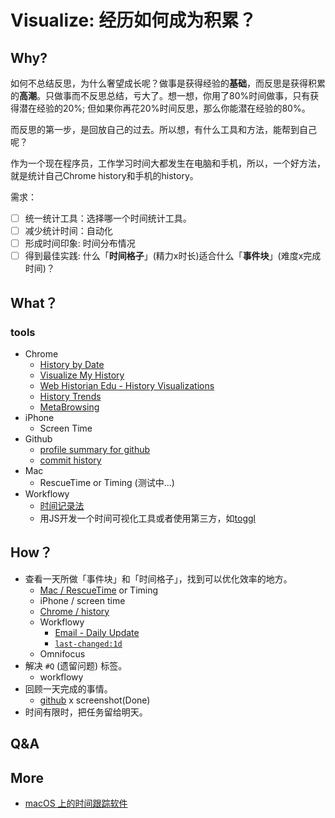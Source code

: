 # Visualize: 经历如何成为积累？

## Why?

如何不总结反思，为什么奢望成长呢？做事是获得经验的**基础**，而反思是获得积累的**高潮**。只做事而不反思总结，亏大了。想一想，你用了80%时间做事，只有获得潜在经验的20%; 但如果你再花20%时间反思，那么你能潜在经验的80%。

而反思的第一步，是回放自己的过去。所以想，有什么工具和方法，能帮到自己呢？

作为一个现在程序员，工作学习时间大都发生在电脑和手机，所以，一个好方法，就是统计自己Chrome history和手机的history。

需求：

- [ ] 统一统计工具：选择哪一个时间统计工具。
- [ ] 减少统计时间：自动化
- [ ] 形成时间印象: 时间分布情况
- [ ] 得到最佳实践: 什么「**时间格子**」(精力x时长)适合什么「**事件块**」(难度x完成时间)？

## What？

### tools

- Chrome 
	- [History by Date](https://github.com/richgong/history-by-date)
	- [Visualize My History]()
	- [Web Historian Edu - History Visualizations](http://www.webhistorian.org/)
	- [History Trends](https://chrome.google.com/webstore/detail/history-trends/nangghhladpnhlllolmdbdgeggionole?hl=en-US)
	- [MetaBrowsing](https://chrome.google.com/webstore/detail/metabrowsing/mbebibdoedjcppilmibkdobpgooplbhi?hl=en-US)
- iPhone	
	- Screen Time
- Github
	- [profile summary for github](https://profile-summary-for-github.com/search) 
	- [commit history](https://help.github.com/en/articles/searching-commits#search-by-author-or-committer) 
- Mac
	- RescueTime or Timing (测试中...) 
- Workflowy 
	- [时间记录法](https://book.douban.com/review/9866948/)
	- 用JS开发一个时间可视化工具或者使用第三方，如[toggl](https://toggl.com/app/timer)

	
## How？	

- 查看一天所做「事件块」和「时间格子」，找到可以优化效率的地方。
	- [Mac / RescueTime](visualize) or Timing 
	- iPhone / screen time 
	- [Chrome / history](chrome-extension://cancngpbjlfnkdfeigpododikkpelmfg/dist/index.html)
	-  Workflowy 
		-  [Email - Daily Update](https://mail.google.com/mail/u/0/#label/review)
		-  [`last-changed:1d`](https://workflowy.com/#?q=last-changed%3A1d%20)
	-  Omnifocus
- 解决 `#Q` (遗留问题) 标签。
	- workflowy
- 回顾一天完成的事情。
	- [github](https://github.com/search?o=desc&q=committer%3Awillwang-x&s=committer-date&type=Commits) x screenshot(Done) 
- 时间有限时，把任务留给明天。

## Q&A

## More 

- [macOS 上的时间跟踪软件](http://frankorz.com/2016/10/21/new-time-tracking-app-on-macOS/)	
	